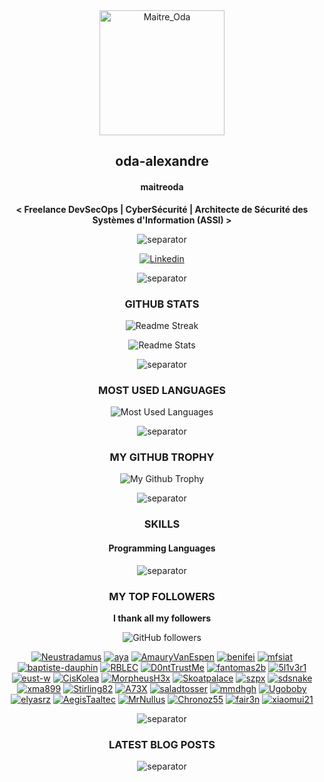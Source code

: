 <!-- LOGO -->

<div align="center">

  <img src="https://avatars.githubusercontent.com/u/43296168?v=4" width="200" height="200" title="Maitre_Oda">

</div>

<!-- NAME ALIAS ACTIVITIES -->

<div align="center">

## <!-- LOGIN-START -->oda-alexandre<!-- LOGIN-END -->

#### <!-- NAME-START -->maitreoda<!-- NAME-END -->

<!-- ABOUT ME -->

<div align="center">

<!-- ABOUT-ME:START -->
 **< Freelance DevSecOps | CyberSécurité | Architecte de Sécurité des Systèmes d'Information (ASSI) >**
<!-- ABOUT-ME:END -->

![separator][separator]

</div>

<!-- SOCIAL NETWORKS -->

<div align="center">

[![Linkedin][linkedin_shield]][linkedin_url]

![separator][separator]

</div>

<!-- GITHUB STATS -->

<div align="center">

### GITHUB STATS

<div>

![Readme Streak](https://github-readme-streak-stats.herokuapp.com?user=oda-alexandre&theme=dark&hide_border=true&stroke=116466&ring=116466&fire=116466&currStreakLabel=FFFFFF&layout=compact 'Readme Streak')

![Readme Stats](https://github-readme-stats.vercel.app/api?username=oda-alexandre&show_icons=true&rank_icon=github&hide_border=true&title_color=116466&theme=dark&layout=compact&include_all_commits=true&icon_color=116466&hide_title=true 'Readme Stats')

![separator][separator]

</div>

<!-- MOST USED LANGUAGES -->

<div align="center">

### MOST USED LANGUAGES

<div>

![Most Used Languages](https://github-readme-stats.vercel.app/api/top-langs?username=oda-alexandre&title_color=116466&theme=dark&hide_border=true&layout=compact 'Most Used Languages')

![separator][separator]

</div>

<!-- GITHUB TROPHY -->

<div align="center">

### MY GITHUB TROPHY

<div>

![My Github Trophy](https://github-profile-trophy.vercel.app/?username=oda-alexandre&no-frame=true&&no-bg=true&theme=algolia 'My Github Trophy')

![separator][separator]

</div>

<!-- SKILLS -->

<div align="center">

### SKILLS

#### Programming Languages

</div>

<div>

![separator][separator]

</div>

<!-- TOP FOLLOWERS -->

<div align="center">

### MY TOP FOLLOWERS

**I thank all my followers**

![GitHub followers](https://img.shields.io/github/followers/oda-alexandre?label=Followers&style=social)

<!-- TOP-FOLLOWERS:START -->
[![Neustradamus](https://img.shields.io/github/followers/Neustradamus?label=Neustradamus&style=social)](https://github.com/Neustradamus) [![aya](https://img.shields.io/github/followers/aya?label=aya&style=social)](https://github.com/aya) [![AmauryVanEspen](https://img.shields.io/github/followers/AmauryVanEspen?label=AmauryVanEspen&style=social)](https://github.com/AmauryVanEspen) [![benifei](https://img.shields.io/github/followers/benifei?label=benifei&style=social)](https://github.com/benifei) [![mfsiat](https://img.shields.io/github/followers/mfsiat?label=mfsiat&style=social)](https://github.com/mfsiat) [![baptiste-dauphin](https://img.shields.io/github/followers/baptiste-dauphin?label=baptiste-dauphin&style=social)](https://github.com/baptiste-dauphin) [![RBLEC](https://img.shields.io/github/followers/RBLEC?label=RBLEC&style=social)](https://github.com/RBLEC) [![D0ntTrustMe](https://img.shields.io/github/followers/D0ntTrustMe?label=D0ntTrustMe&style=social)](https://github.com/D0ntTrustMe) [![fantomas2b](https://img.shields.io/github/followers/fantomas2b?label=fantomas2b&style=social)](https://github.com/fantomas2b) [![5l1v3r1](https://img.shields.io/github/followers/5l1v3r1?label=5l1v3r1&style=social)](https://github.com/5l1v3r1) [![eust-w](https://img.shields.io/github/followers/eust-w?label=eust-w&style=social)](https://github.com/eust-w) [![CisKolea](https://img.shields.io/github/followers/CisKolea?label=CisKolea&style=social)](https://github.com/CisKolea) [![MorpheusH3x](https://img.shields.io/github/followers/MorpheusH3x?label=MorpheusH3x&style=social)](https://github.com/MorpheusH3x) [![Skoatpalace](https://img.shields.io/github/followers/Skoatpalace?label=Skoatpalace&style=social)](https://github.com/Skoatpalace) [![szpx](https://img.shields.io/github/followers/szpx?label=szpx&style=social)](https://github.com/szpx) [![sdsnake](https://img.shields.io/github/followers/sdsnake?label=sdsnake&style=social)](https://github.com/sdsnake) [![xma899](https://img.shields.io/github/followers/xma899?label=xma899&style=social)](https://github.com/xma899) [![Stirling82](https://img.shields.io/github/followers/Stirling82?label=Stirling82&style=social)](https://github.com/Stirling82) [![A73X](https://img.shields.io/github/followers/A73X?label=A73X&style=social)](https://github.com/A73X) [![saladtosser](https://img.shields.io/github/followers/saladtosser?label=saladtosser&style=social)](https://github.com/saladtosser) [![mmdhgh](https://img.shields.io/github/followers/mmdhgh?label=mmdhgh&style=social)](https://github.com/mmdhgh) [![Ugoboby](https://img.shields.io/github/followers/Ugoboby?label=Ugoboby&style=social)](https://github.com/Ugoboby) [![elyasrz](https://img.shields.io/github/followers/elyasrz?label=elyasrz&style=social)](https://github.com/elyasrz) [![AegisTaaltec](https://img.shields.io/github/followers/AegisTaaltec?label=AegisTaaltec&style=social)](https://github.com/AegisTaaltec) [![MrNullus](https://img.shields.io/github/followers/MrNullus?label=MrNullus&style=social)](https://github.com/MrNullus) [![Chronoz55](https://img.shields.io/github/followers/Chronoz55?label=Chronoz55&style=social)](https://github.com/Chronoz55) [![fair3n](https://img.shields.io/github/followers/fair3n?label=fair3n&style=social)](https://github.com/fair3n) [![xiaomui21](https://img.shields.io/github/followers/xiaomui21?label=xiaomui21&style=social)](https://github.com/xiaomui21) 
<!-- TOP-FOLLOWERS:END -->
</div>

![separator][separator]

</div>

<!-- LATEST BLOG POSTS -->

<div align="center">

### LATEST BLOG POSTS

<!-- BLOG-POST:START -->
<!-- BLOG-POST:END -->

![separator][separator]

</div>

<!-- MARKDOWN SOCIAL NETWORKS -->

[linkedin_shield]: https://img.shields.io/badge/Linkedin-116466?style=for-the-badge&logo=Linkedin&logoColor=white
[linkedin_url]: https://www.linkedin.com/signup/public-profile-join?vieweeVanityName=oda-alexandre&trk=public_profile_top-card-primary-button-join-to-connect 'Linkedin'

<!-- MARKDOWN IMAGES -->

[separator]: https://user-images.githubusercontent.com/43296168/132062615-3b18c43a-fa5f-45f2-99c3-4b831cde910e.gif
<div style="display: flex; flex-wrap: wrap; justify-content: center;">
</div>
<div style="display: flex; flex-wrap: wrap; justify-content: center;">
</div>
<div style="display: flex; flex-wrap: wrap; justify-content: center;">
</div>
<div style="display: flex; flex-wrap: wrap; justify-content: center;">
</div>
